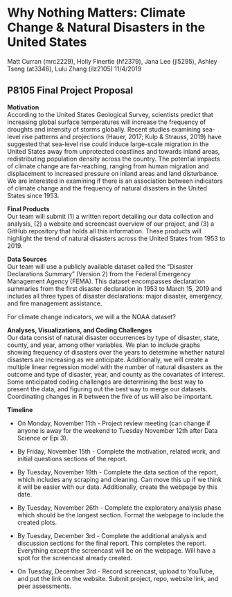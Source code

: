 Why Nothing Matters: Climate Change & Natural Disasters in the United
States
================
Matt Curran (mrc2229), Holly Finertie (hf2379), Jana Lee (jl5295),
Ashley Tseng (at3346), Lulu Zhang (ilz2105)
11/4/2019

## P8105 Final Project Proposal

**Motivation**  
According to the United States Geological Survey, scientists predict
that increasing global surface temperatures will increase the frequency
of droughts and intensity of storms globally. Recent studies examining
sea-level rise patterns and projections (Hauer, 2017; Kulp & Strauss,
2019) have suggested that sea-level rise could induce large-scale
migration in the United States away from unprotected coastlines and
towards inland areas, redistributing population density across the
country. The potential impacts of climate change are far-reaching,
ranging from human migration and displacement to increased pressure on
inland areas and land disturbance. We are interested in examining if
there is an association between indicators of climate change and the
frequency of natural disasters in the United States since 1953.

**Final Products**  
Our team will submit (1) a written report detailing our data collection
and analysis, (2) a website and screencast overview of our project, and
(3) a GitHub repository that holds all this information. These products
will highlight the trend of natural disasters across the United States
from 1953 to 2019.

**Data Sources**  
Our team will use a publicly available dataset called the “Disaster
Declarations Summary” (Version 2) from the Federal Emergency Management
Agency (FEMA). This dataset encompasses declaration summaries from the
first disaster declaration in 1953 to March 15, 2019 and includes all
three types of disaster declarations: major disaster, emergency, and
fire management assistance.

For climate change indicators, we will a the NOAA dataset?

**Analyses, Visualizations, and Coding Challenges**  
Our data consist of natural disaster occurrences by type of disaster,
state, county, and year, among other variables. We plan to include
graphs showing frequency of disasters over the years to determine
whether natural disasters are increasing as we anticipate. Additionally,
we will create a multiple linear regression model with the number of
natural disasters as the outcome and type of disaster, year, and county
as the covariates of interest. Some anticipated coding challenges are
determining the best way to present the data, and figuring out the best
way to merge our datasets. Coordinating changes in R between the five of
us will also be important.

**Timeline**

  - On Monday, November 11th - Project review meeting (can change if
    anyone is away for the weekend to Tuesday November 12th after Data
    Science or Epi 3).

  - By Friday, November 15th - Complete the motivation, related work,
    and initial questions sections of the report.

  - By Tuesday, November 19th - Complete the data section of the report,
    which includes any scraping and cleaning. Can move this up if we
    think it will be easier with our data. Additionally, create the
    webpage by this date.

  - By Tuesday, November 26th - Complete the exploratory analysis phase
    which should be the longest section. Format the webpage to include
    the created plots.

  - By Tuesday, December 3rd - Complete the additional analysis and
    discussion sections for the final report. This completes the report.
    Everything except the screencast will be on the webpage. Will have a
    spot for the screencast already created.

  - On Tuesday, December 3rd - Record screencast, upload to YouTube, and
    put the link on the website. Submit project, repo, website link, and
    peer assessments.
